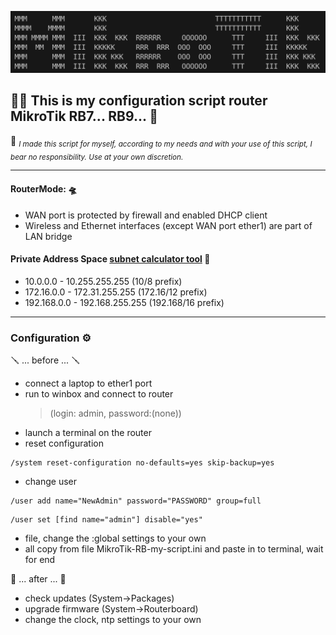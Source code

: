 ![This is an image](mikrotik.png)

## :man_beard: This is my configuration script router MikroTik RB7... RB9... :rocket:

📝 <sub>_I made this script for myself, according to my needs and with your use of this script, I bear no responsibility. Use at your own discretion._</sub>

---

#### RouterMode: 🛸

- WAN port is protected by firewall and enabled DHCP client
- Wireless and Ethernet interfaces (except WAN port ether1) are part of LAN bridge

#### Private Address Space [subnet calculator tool](https://subnet.im) :eyes:

- 10.0.0.0 - 10.255.255.255 (10/8 prefix)
- 172.16.0.0 - 172.31.255.255 (172.16/12 prefix)
- 192.168.0.0 - 192.168.255.255 (192.168/16 prefix)

---

### Configuration ⚙️

🪛 ... before ... 🪛

- connect a laptop to ether1 port
- run to winbox and connect to router
  > (login: admin, password:(none))
- launch a terminal on the router
- reset configuration

```
/system reset-configuration no-defaults=yes skip-backup=yes
```

- change user

```
/user add name="NewAdmin" password="PASSWORD" group=full
```

```
/user set [find name="admin"] disable="yes"
```

- file, change the :global settings to your own
- all copy from file MikroTik-RB-my-script.ini and
  paste in to terminal, wait for end

🔨 ... after ... 🔨

- check updates (System→Packages)
- upgrade firmware (System→Routerboard)
- change the clock, ntp settings to your own
